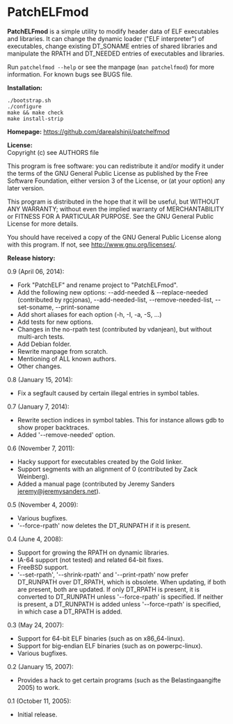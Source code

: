 PatchELFmod
===============
**PatchELFmod** is a simple utility to modify header data of ELF executables
and libraries. It can change the dynamic loader ("ELF interpreter")
of executables, change existing DT_SONAME entries of shared libraries
and manipulate the RPATH and DT_NEEDED entries of executables and libraries.

Run `patchelfmod --help` or see the manpage (`man patchelfmod`) for more information.
For known bugs see BUGS file.


**Installation:**<br>
```
./bootstrap.sh
./configure
make && make check
make install-strip
```


**Homepage:** https://github.com/darealshinji/patchelfmod<br>


**License:**<br>
Copyright (c)  see AUTHORS file

This program is free software: you can redistribute it and/or modify
it under the terms of the GNU General Public License as published by
the Free Software Foundation, either version 3 of the License, or (at
your option) any later version.

This program is distributed in the hope that it will be useful, but
WITHOUT ANY WARRANTY; without even the implied warranty of
MERCHANTABILITY or FITNESS FOR A PARTICULAR PURPOSE. See the GNU
General Public License for more details.

You should have received a copy of the GNU General Public License
along with this program. If not, see <http://www.gnu.org/licenses/>.


**Release history:**

0.9 (April 06, 2014):
* Fork "PatchELF" and rename project to "PatchELFmod".
* Add the following new options:
  --add-needed & --replace-needed (contributed by rgcjonas),
  --add-needed-list, --remove-needed-list,
  --set-soname, --print-soname
* Add short aliases for each option (-h, -I, -a, -S, ...)
* Add tests for new options.
* Changes in the no-rpath test (contributed by vdanjean),
  but without multi-arch tests.
* Add Debian folder.
* Rewrite manpage from scratch.
* Mentioning of ALL known authors.
* Other changes.

0.8 (January 15, 2014):
* Fix a segfault caused by certain illegal entries in symbol tables.

0.7 (January 7, 2014):
* Rewrite section indices in symbol tables. This for instance allows
  gdb to show proper backtraces.
* Added '--remove-needed' option.

0.6 (November 7, 2011):
* Hacky support for executables created by the Gold linker.
* Support segments with an alignment of 0 (contributed by Zack
  Weinberg).
* Added a manual page (contributed by Jeremy Sanders
  <jeremy@jeremysanders.net>).

0.5 (November 4, 2009):
* Various bugfixes.
* '--force-rpath' now deletes the DT_RUNPATH if it is present.

0.4 (June 4, 2008):
* Support for growing the RPATH on dynamic libraries.
* IA-64 support (not tested) and related 64-bit fixes.
* FreeBSD support.
* '--set-rpath', '--shrink-rpath' and '--print-rpath' now prefer
  DT_RUNPATH over DT_RPATH, which is obsolete.  When updating, if both
  are present, both are updated.  If only DT_RPATH is present, it is
  converted to DT_RUNPATH unless '--force-rpath' is specified.  If
  neither is present, a DT_RUNPATH is added unless '--force-rpath' is
  specified, in which case a DT_RPATH is added.

0.3 (May 24, 2007):
* Support for 64-bit ELF binaries (such as on x86_64-linux).
* Support for big-endian ELF binaries (such as on powerpc-linux).
* Various bugfixes.

0.2 (January 15, 2007):
* Provides a hack to get certain programs (such as the
  Belastingaangifte 2005) to work.

0.1 (October 11, 2005):
* Initial release.

